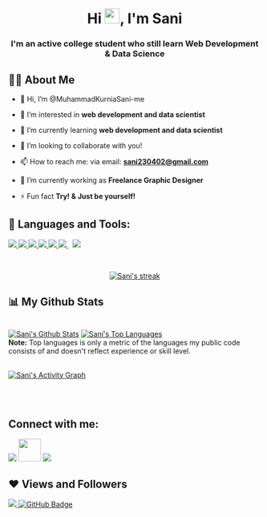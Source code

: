 <h1 align="center">Hi <img src="https://raw.githubusercontent.com/MartinHeinz/MartinHeinz/master/wave.gif" width="30px">, I'm Sani</h1>
<h3 align="center">I'm an active college student who still learn Web Development & Data Science</h3>


## 🙋‍♂️ About Me

- 👋 Hi, I’m @MuhammadKurniaSani-me

- 👀 I’m interested in **web development and data scientist**

- 🌱 I’m currently learning **web development and data scientist**

- 💞️ I’m looking to collaborate with you!

- 📫 How to reach me: via email: **sani230402@gmail.com**

- 🔭 I’m currently working as **Freelance Graphic Designer**

- ⚡ Fun fact **Try! & Just be yourself!**

## 🚀 Languages and Tools:

<p align="left"> 
    <a href="https://www.java.com" target="_blank"> <img src="https://img.icons8.com/color/48/000000/java-coffee-cup-logo.png"/> </a>
    <a href="https://developer.mozilla.org/en-US/docs/Web/JavaScript" target="_blank"> <img src="https://img.icons8.com/color/48/000000/javascript.png"/> </a> 
    <a href="https://www.w3.org/html/" target="_blank"> <img src="https://img.icons8.com/color/48/000000/html-5.png"/> </a> 
    <a href="https://www.w3schools.com/css/" target="_blank"> <img src="https://img.icons8.com/color/48/000000/css3.png"/> </a>
    <a href="https://www.python.org" target="_blank"> <img src="https://img.icons8.com/color/48/000000/python.png"/> </a>  
    <a style="padding-right:8px;" href="https://www.mysql.com/" target="_blank"> <img src="https://img.icons8.com/fluent/50/000000/mysql-logo.png"/> </a>
    <a href="https://git-scm.com/" target="_blank"> <img src="https://img.icons8.com/color/48/000000/git.png"/> </a> 
</p>

<br/>

<p align="center">
    <a href="https://github.com/MuhammadKurniaSani-me/github-readme-streak-stats">
        <img title="🔥 Get streak stats for your profile at git.io/streak-stats" alt="Sani's streak" src="https://github-readme-streak-stats.herokuapp.com/?user=MuhammadKurniaSani-me&theme=black-ice&hide_border=true&stroke=0000&background=060A0CD0"/>
    </a>
</p>

## 📊 My Github Stats

  <br/>
    <a href="https://github.com/SubhamRaoniar28/github-readme-stats"><img alt="Sani's Github Stats" src="https://github-readme-stats.vercel.app/api?username=MuhammadKurniaSani-me&show_icons=true&count_private=true&theme=react&hide_border=true&bg_color=0D1117" /></a>
  <a href="https://github.com/SubhamRaoniar28/github-readme-stats"><img alt="Sani's Top Languages" src="https://github-readme-stats.vercel.app/api/top-langs/?username=MuhammadKurniaSani-me&langs_count=8&count_private=true&layout=compact&theme=react&hide_border=true&bg_color=0D1117" /></a>
  <br/>
  <b>Note:</b> Top languages is only a metric of the languages my public code consists of and doesn't reflect experience or skill level.


<br/>
<br/>

<a href="https://github.com/MuhammadKurniaSani-me/github-readme-activity-graph"><img alt="Sani's Activity Graph" src="https://activity-graph.herokuapp.com/graph?username=MuhammadKurniaSani-me&bg_color=0D1117&color=5BCDEC&line=5BCDEC&point=FFFFFF&hide_border=true" /></a>

<br/>
<br/>

## Connect with me:
<p align="left">

<a href = "https://www.linkedin.com/in/muhammad-kurnia-sani/" target="_blank"><img src="https://img.icons8.com/fluent/48/000000/linkedin.png"/></a>
<a href = "https://mail.google.com/mail/?view=cm&fs=1&to=andreandrian565@gmail.com&su=SUBJECT&body=BODY&bcc=sani230402@gmail.com" target="_blank"><img src="https://img.icons8.com/color/344/circled-envelope.png" width="45"/></a>
<a href = "https://www.instagram.com/sani2342.me/" target="_blank"><img src="https://img.icons8.com/fluent/48/000000/instagram-new.png"/></a>

</p>

## ❤ Views and Followers
<a href="https://github.com/MuhammadKurniaSani-me/github-profile-views-counter">
    <img src="https://komarev.com/ghpvc/?username=MuhammadKurniaSani-me">
</a>
<a href="https://github.com/MuhammadKurniaSani-me?tab=followers"><img src="https://img.shields.io/github/followers/MuhammadKurniaSani-me?label=Followers&style=social" alt="GitHub Badge"></a>

<!---
MuhammadKurniaSani-me/MuhammadKurniaSani-me is a ✨ special ✨ repository because its `README.md` (this file) appears on your GitHub profile.
You can click the Preview link to take a look at your changes.
--->
